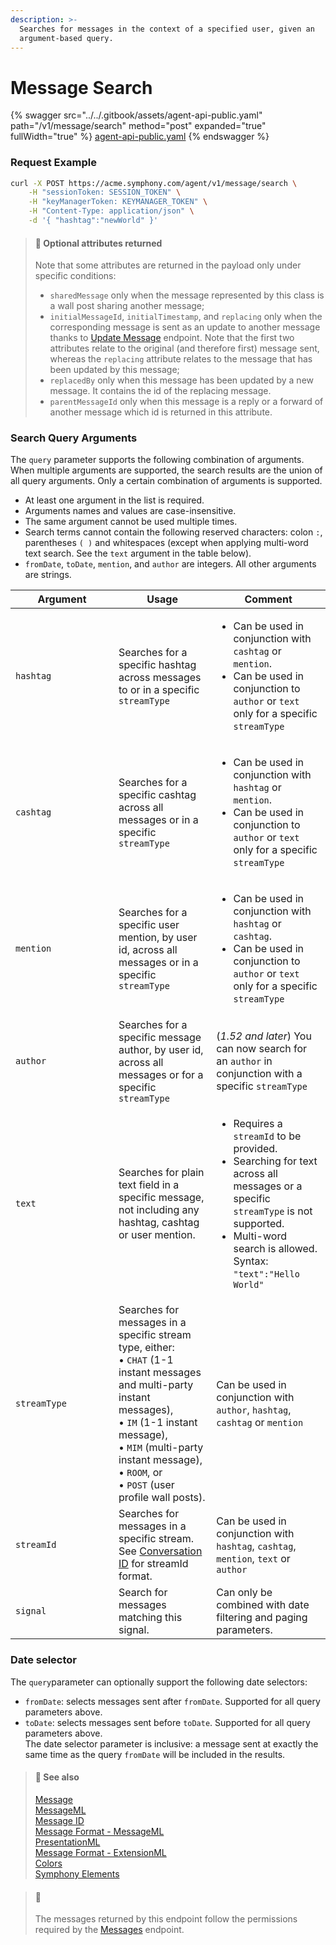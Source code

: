 ```yaml
---
description: >-
  Searches for messages in the context of a specified user, given an
  argument-based query.
---
```


# Message Search

{% swagger src="../../.gitbook/assets/agent-api-public.yaml" path="/v1/message/search" method="post" expanded="true" fullWidth="true" %}
[agent-api-public.yaml](../../.gitbook/assets/agent-api-public.yaml)
{% endswagger %}

### Request Example

```bash
curl -X POST https://acme.symphony.com/agent/v1/message/search \
    -H "sessionToken: SESSION_TOKEN" \
    -H "keyManagerToken: KEYMANAGER_TOKEN" \
    -H "Content-Type: application/json" \
    -d '{ "hashtag":"newWorld" }'
```

> #### 📘 Optional attributes returned
>
> Note that some attributes are returned in the payload only under specific conditions:
>
> * `sharedMessage` only when the message represented by this class is a wall post sharing another message;
> * `initialMessageId`, `initialTimestamp`, and `replacing` only when the corresponding message is sent as an update to another message thanks to [Update Message](update-message-v4.md) endpoint. Note that the first two attributes relate to the original (and therefore first) message sent, whereas the `replacing` attribute relates to the message that has been updated by this message;
> * `replacedBy` only when this message has been updated by a new message. It contains the id of the replacing message.
> * `parentMessageId` only when this message is a reply or a forward of another message which id is returned in this attribute.

### Search Query Arguments

The `query` parameter supports the following combination of arguments. When multiple arguments are supported, the search results are the union of all query arguments. Only a certain combination of arguments is supported.

* At least one argument in the list is required.
* Arguments names and values are case-insensitive.
* The same argument cannot be used multiple times.
* Search terms cannot contain the following reserved characters: colon `:`, parentheses `( )` and whitespaces (except when applying multi-word text search. See the `text` argument in the table below).
* `fromDate`, `toDate`, `mention`, and `author` are integers. All other arguments are strings.

<table><thead><tr><th width="149">Argument</th><th>Usage</th><th>Comment</th></tr></thead><tbody><tr><td><code>hashtag</code></td><td>Searches for a specific hashtag across messages to or in a specific <code>streamType</code></td><td><ul><li>Can be used in conjunction with <code>cashtag</code> or <code>mention</code>.</li><li>Can be used in conjunction to <code>author</code> or <code>text</code> only for a specific <code>streamType</code></li></ul></td></tr><tr><td><code>cashtag</code></td><td>Searches for a specific cashtag across all messages or in a specific <code>streamType</code></td><td><ul><li>Can be used in conjunction with <code>hashtag</code> or <code>mention</code>.</li><li>Can be used in conjunction to <code>author</code> or <code>text</code> only for a specific <code>streamType</code></li></ul></td></tr><tr><td><code>mention</code></td><td>Searches for a specific user mention, by user id, across all messages or in a specific <code>streamType</code></td><td><ul><li>Can be used in conjunction with <code>hashtag</code> or <code>cashtag</code>.</li><li>Can be used in conjunction to <code>author</code> or <code>text</code> only for a specific <code>streamType</code></li></ul></td></tr><tr><td><code>author</code></td><td>Searches for a specific message author, by user id, across all messages or for a specific <code>streamType</code></td><td>(<em>1.52 and later</em>) You can now search for an <code>author</code> in conjunction with a specific <code>streamType</code></td></tr><tr><td><code>text</code></td><td>Searches for plain text field in a specific message, not including any hashtag, cashtag or user mention.</td><td><ul><li>Requires a <code>streamId</code> to be provided.</li><li>Searching for text across all messages or a specific <code>streamType</code> is not supported.</li><li>Multi-word search is allowed.<br>Syntax: <code>"text":"Hello World"</code></li></ul></td></tr><tr><td><code>streamType</code></td><td>Searches for messages in a specific stream type, either:<br>• <code>CHAT</code> (1-1 instant messages and multi-party instant messages),<br>• <code>IM</code> (1-1 instant message),<br>• <code>MIM</code> (multi-party instant message),<br>• <code>ROOM</code>, or<br>• <code>POST</code> (user profile wall posts).</td><td>Can be used in conjunction with <code>author</code>, <code>hashtag</code>, <code>cashtag</code> or <code>mention</code></td></tr><tr><td><code>streamId</code></td><td>Searches for messages in a specific stream. See <a href="doc:room-id">Conversation ID</a> for streamId format.</td><td>Can be used in conjunction with <code>hashtag</code>, <code>cashtag</code>, <code>mention</code>, <code>text</code> or <code>author</code></td></tr><tr><td><code>signal</code></td><td>Search for messages matching this signal.</td><td>Can only be combined with date filtering and paging parameters.</td></tr></tbody></table>

### Date selector

The `query`parameter can optionally support the following date selectors:

* `fromDate`: selects messages sent after `fromDate`. Supported for all query parameters above.
* `toDate`: selects messages sent before `toDate`. Supported for all query parameters above.\
  The date selector parameter is inclusive: a message sent at exactly the same time as the query `fromDate` will be included in the results.

> #### 📘 See also
>
> [Message](https://docs.developers.symphony.com/building-bots-on-symphony/messages)\
> [MessageML](https://docs.developers.symphony.com/building-bots-on-symphony/messages/overview-of-messageml)\
> [Message ID](https://docs.developers.symphony.com/building-bots-on-symphony/messages/overview-of-messageml#message-identifiers)\
> [Message Format - MessageML](https://docs.developers.symphony.com/building-bots-on-symphony/messages/overview-of-messageml/message-format-messageml)\
> [PresentationML](https://docs.developers.symphony.com/building-bots-on-symphony/messages/overview-of-presentationml)\
> [Message Format - ExtensionML](https://docs.developers.symphony.com/building-extension-applications-on-symphony/overview-of-extension-api/extension-api-services/entity-service/message-format-extensionml)\
> [Colors](https://docs.developers.symphony.com/developer-tools/developer-tools/ui-style-guide/colors)\
> [Symphony Elements](https://docs.developers.symphony.com/building-bots-on-symphony/symphony-elements)

> #### 🚧
>
> The messages returned by this endpoint follow the permissions required by the [Messages](messages-v4.md) endpoint.
